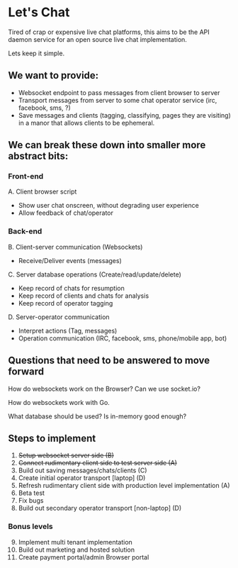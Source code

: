 # Let's Chat

Tired of crap or expensive live chat platforms, this aims to be the API daemon service for an open source live chat implementation.

Lets keep it simple.

## We want to provide:

 - Websocket endpoint to pass messages from client browser to server
 - Transport messages from server to some chat operator service
  (irc, facebook, sms, ?)
 - Save messages and clients (tagging, classifying, pages they are visiting) in a manor that allows clients to be ephemeral.

## We can break these down into smaller more abstract bits:

### Front-end

A. Client browser script
  - Show user chat onscreen, without degrading user experience
  - Allow feedback of chat/operator

### Back-end

B. Client-server communication (Websockets)
  - Receive/Deliver events (messages)

C. Server database operations (Create/read/update/delete)
  - Keep record of chats for resumption
  - Keep record of clients and chats for analysis
  - Keep record of operator tagging

D. Server-operator communication
  - Interpret actions (Tag, messages)
  - Operation communication (IRC, facebook, sms, phone/mobile app, bot)


## Questions that need to be answered to move forward

How do websockets work on the Browser? Can we use socket.io?

How do websockets work with Go.

What database should be used? Is in-memory good enough?


## Steps to implement

1. ~~Setup websocket server side (B)~~
2. ~~Connect rudimentary client side to test server side (A)~~
3. Build out saving messages/chats/clients (C)
4. Create initial operator transport \[laptop\] (D)
5. Refresh rudimentary client side with production level implementation (A)
6. Beta test
7. Fix bugs
8. Build out secondary operator transport \[non-laptop\] (D)

### Bonus levels

9. Implement multi tenant implementation
10. Build out marketing and hosted solution
11. Create payment portal/admin Browser portal